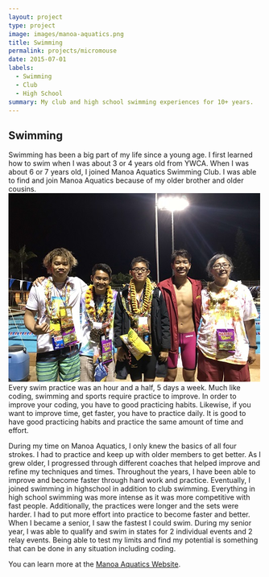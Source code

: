```yaml
---
layout: project
type: project
image: images/manoa-aquatics.png
title: Swimming
permalink: projects/micromouse
date: 2015-07-01
labels:
  - Swimming
  - Club
  - High School
summary: My club and high school swimming experiences for 10+ years.
---
```


## Swimming

Swimming has been a big part of my life since a young age. I first learned how to swim when I was about 3 or 4 years old from YWCA. When I was about 6 or 7 years old, I joined Manoa Aquatics Swimming Club. I was able to find and join Manoa Aquatics because of my older brother and older cousins. <img class="ui medium right floated rounded image" src="/images/swimming.jpg"> Every swim practice was an hour and a half, 5 days a week. Much like coding, swimming and sports require practice to improve. In order to improve your coding, you have to good practicing habits. Likewise, if you want to improve time, get faster, you have to practice daily. It is good to have good practicing habits and practice the same amount of time and effort. 

During my time on Manoa Aquatics, I only knew the basics of all four strokes. I had to practice and keep up with older members to get better. As I grew older, I progressed through different coaches that helped improve and refine my techniques and times. Throughout the years, I have been able to improve and become faster through hard work and practice. Eventually, I joined swimming in highschool in addition to club swimming. Everything in high school swimming was more intense as it was more competitive with fast people. Additionally, the practices were longer and the sets were harder. I had to put more effort into practice to become faster and better. When I became a senior, I saw the fastest I could swim. During my senior year, I was able to qualify and swim in states for 2 individual events and 2 relay events. Being able to test my limits and find my potential is something that can be done in any situation including coding.      

You can learn more at the [Manoa Aquatics Website](https://www.teamunify.com/Home.jsp?team=himanoa).



